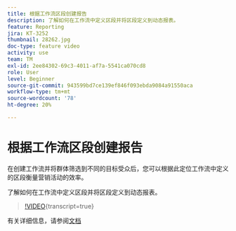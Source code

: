 ```yaml
---
title: 根据工作流区段创建报告
description: 了解如何在工作流中定义区段并将区段定义到动态报表。
feature: Reporting
jira: KT-3252
thumbnail: 28262.jpg
doc-type: feature video
activity: use
team: TM
exl-id: 2ee84302-69c3-4011-af7a-5541ca070cd8
role: User
level: Beginner
source-git-commit: 943599bd7ce139ef846f093ebda9084a91550aca
workflow-type: tm+mt
source-wordcount: '78'
ht-degree: 20%

---
```


# 根据工作流区段创建报告

在创建工作流并将群体筛选到不同的目标受众后，您可以根据此定位工作流中定义的区段衡量营销活动的效率。

了解如何在工作流中定义区段并将区段定义到动态报表。

>[!VIDEO](https://video.tv.adobe.com/v/28262?learn=on){transcript=true}

有关详细信息，请参阅[文档](https://experienceleague.adobe.com/docs/campaign-standard/using/reporting/customizing-reports/creating-a-report-workflow-segment.html?lang=en)
